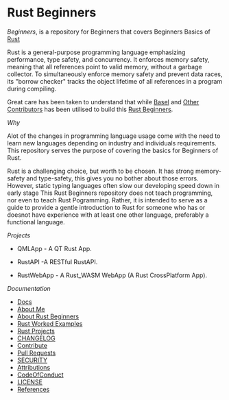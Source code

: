 # Rust Beginners

_Beginners_, is a repository for Beginners that covers Beginners Basics of [Rust](#)

Rust is a general-purpose programming language emphasizing performance, type safety, and concurrency. It enforces memory safety, meaning that all references point to valid memory, without a garbage collector. To simultaneously enforce memory safety and prevent data races, its "borrow checker" tracks the object lifetime of all references in a program during compiling.


Great care has been taken to understand that while [Basel](#) and [Other Contributors](##) has been utilised to build this [Rust Beginners](#).

_Why_

Alot of the changes in programming language usage come with the need to learn new languages depending on industry and individuals requirements.
This repository serves the purpose of covering the basics for Beginners of Rust.

Rust is a challenging choice, but worth to be chosen. It has strong memory-safety and type-safety, this gives you no bother about those errors. However, static typing languages often slow our developing speed down in early stage 
This Rust Beginners repository does not teach programming, nor even to teach Rust Pogramming. 
Rather, it is intended to serve as a guide to provide a gentle introduction to Rust for someone who has or doesnot have experience with at least one other language, preferably a functional language.

_Projects_

* QMLApp - A QT Rust App.

* RustAPI -A RESTful RustAPI.

* RustWebApp - A Rust_WASM WebApp (A Rust CrossPlatform App).


_Documentation_

* [Docs](..docs/)
* [About Me](https://github.com/josephkb87)
* [About Rust Beginners](../docs/README.md)
* [Rust Worked Examples](https://github.com/josephkb87/Beginners/tree/main/RustWorkedExamples/README.md)
* [Rust Projects](https://github.com/josephkb87/RustBeginners/tree/main/Projects/README.md)
* [CHANGELOG](../docs/CHANGELOG.md) 
* [Contribute](../docs/CONTRIBUTING.md)
* [Pull Requests](../docs/blob/PRs.md)  
* [SECURITY](../docs/SECURITY.md) 
* [Attributions](..docs/Attributions.md) 
* [CodeOfConduct](../docs/CodeOfConduct.md) 
* [LICENSE](../LICENSE.md)
* [References](../docs/References.md   )
